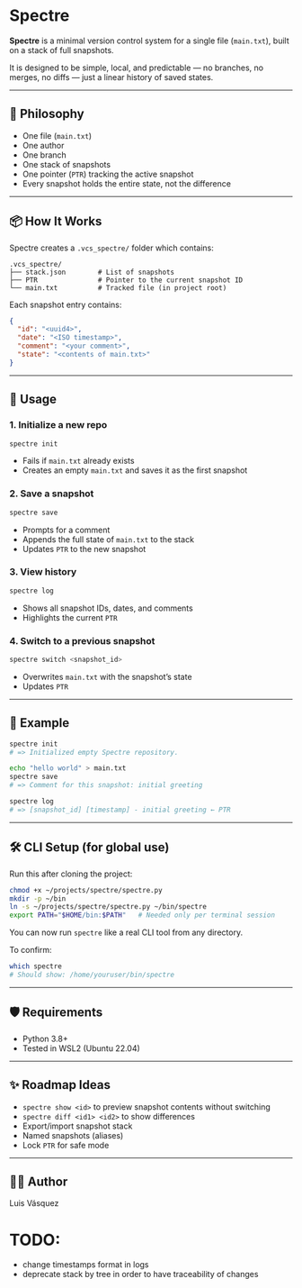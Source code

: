 # Spectre

**Spectre** is a minimal version control system for a single file (`main.txt`), built on a stack of full snapshots.

It is designed to be simple, local, and predictable — no branches, no merges, no diffs — just a linear history of saved states.

---

## 🧠 Philosophy

- One file (`main.txt`)
- One author
- One branch
- One stack of snapshots
- One pointer (`PTR`) tracking the active snapshot
- Every snapshot holds the entire state, not the difference

---

## 📦 How It Works

Spectre creates a `.vcs_spectre/` folder which contains:

```
.vcs_spectre/
├── stack.json        # List of snapshots
├── PTR               # Pointer to the current snapshot ID
└── main.txt          # Tracked file (in project root)
```

Each snapshot entry contains:

```json
{
  "id": "<uuid4>",
  "date": "<ISO timestamp>",
  "comment": "<your comment>",
  "state": "<contents of main.txt>"
}
```

---

## 🚀 Usage

### 1. Initialize a new repo

```bash
spectre init
```

- Fails if `main.txt` already exists
- Creates an empty `main.txt` and saves it as the first snapshot

### 2. Save a snapshot

```bash
spectre save
```

- Prompts for a comment
- Appends the full state of `main.txt` to the stack
- Updates `PTR` to the new snapshot

### 3. View history

```bash
spectre log
```

- Shows all snapshot IDs, dates, and comments
- Highlights the current `PTR`

### 4. Switch to a previous snapshot

```bash
spectre switch <snapshot_id>
```

- Overwrites `main.txt` with the snapshot’s state
- Updates `PTR`

---

## 🧪 Example

```bash
spectre init
# => Initialized empty Spectre repository.

echo "hello world" > main.txt
spectre save
# => Comment for this snapshot: initial greeting

spectre log
# => [snapshot_id] [timestamp] - initial greeting ← PTR
```

---

## 🛠 CLI Setup (for global use)

Run this after cloning the project:

```bash
chmod +x ~/projects/spectre/spectre.py
mkdir -p ~/bin
ln -s ~/projects/spectre/spectre.py ~/bin/spectre
export PATH="$HOME/bin:$PATH"   # Needed only per terminal session
```

You can now run `spectre` like a real CLI tool from any directory.

To confirm:

```bash
which spectre
# Should show: /home/youruser/bin/spectre
```

---

## 🛡 Requirements

- Python 3.8+
- Tested in WSL2 (Ubuntu 22.04)

---

## ✨ Roadmap Ideas

- `spectre show <id>` to preview snapshot contents without switching
- `spectre diff <id1> <id2>` to show differences
- Export/import snapshot stack
- Named snapshots (aliases)
- Lock `PTR` for safe mode

---

## 🧑‍💻 Author

Luis Vásquez

# TODO:
- change timestamps format in logs
- deprecate stack by tree in order to have traceability of changes
